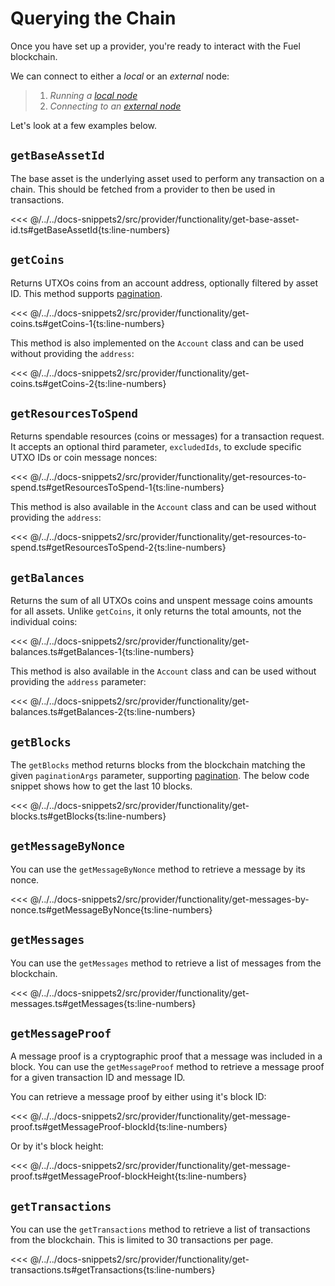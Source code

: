 # Querying the Chain

Once you have set up a provider, you're ready to interact with the Fuel blockchain.

We can connect to either a _*local*_ or an _*external*_ node:

> 1. _Running a [local node](../getting-started/connecting-to-a-local-node.md)_
> 1. _Connecting to an [external node](../getting-started/connecting-to-testnet.md)_

Let's look at a few examples below.

## `getBaseAssetId`

The base asset is the underlying asset used to perform any transaction on a chain. This should be fetched from a provider to then be used in transactions.

<<< @/../../docs-snippets2/src/provider/functionality/get-base-asset-id.ts#getBaseAssetId{ts:line-numbers}

## `getCoins`

Returns UTXOs coins from an account address, optionally filtered by asset ID. This method supports [pagination](./pagination.md).

<<< @/../../docs-snippets2/src/provider/functionality/get-coins.ts#getCoins-1{ts:line-numbers}

This method is also implemented on the `Account` class and can be used without providing the `address`:

<<< @/../../docs-snippets2/src/provider/functionality/get-coins.ts#getCoins-2{ts:line-numbers}

## `getResourcesToSpend`

Returns spendable resources (coins or messages) for a transaction request. It accepts an optional third parameter, `excludedIds`, to exclude specific UTXO IDs or coin message nonces:

<<< @/../../docs-snippets2/src/provider/functionality/get-resources-to-spend.ts#getResourcesToSpend-1{ts:line-numbers}

This method is also available in the `Account` class and can be used without providing the `address`:

<<< @/../../docs-snippets2/src/provider/functionality/get-resources-to-spend.ts#getResourcesToSpend-2{ts:line-numbers}

## `getBalances`

Returns the sum of all UTXOs coins and unspent message coins amounts for all assets. Unlike `getCoins`, it only returns the total amounts, not the individual coins:

<<< @/../../docs-snippets2/src/provider/functionality/get-balances.ts#getBalances-1{ts:line-numbers}

This method is also available in the `Account` class and can be used without providing the `address` parameter:

<<< @/../../docs-snippets2/src/provider/functionality/get-balances.ts#getBalances-2{ts:line-numbers}

## `getBlocks`

The `getBlocks` method returns blocks from the blockchain matching the given `paginationArgs` parameter, supporting [pagination](./pagination.md). The below code snippet shows how to get the last 10 blocks.

<<< @/../../docs-snippets2/src/provider/functionality/get-blocks.ts#getBlocks{ts:line-numbers}

## `getMessageByNonce`

You can use the `getMessageByNonce` method to retrieve a message by its nonce.

<<< @/../../docs-snippets2/src/provider/functionality/get-messages-by-nonce.ts#getMessageByNonce{ts:line-numbers}

## `getMessages`

You can use the `getMessages` method to retrieve a list of messages from the blockchain.

<<< @/../../docs-snippets2/src/provider/functionality/get-messages.ts#getMessages{ts:line-numbers}

## `getMessageProof`

A message proof is a cryptographic proof that a message was included in a block. You can use the `getMessageProof` method to retrieve a message proof for a given transaction ID and message ID.

You can retrieve a message proof by either using it's block ID:

<<< @/../../docs-snippets2/src/provider/functionality/get-message-proof.ts#getMessageProof-blockId{ts:line-numbers}

Or by it's block height:

<<< @/../../docs-snippets2/src/provider/functionality/get-message-proof.ts#getMessageProof-blockHeight{ts:line-numbers}

## `getTransactions`

You can use the `getTransactions` method to retrieve a list of transactions from the blockchain. This is limited to 30 transactions per page.

<<< @/../../docs-snippets2/src/provider/functionality/get-transactions.ts#getTransactions{ts:line-numbers}
